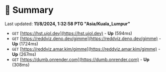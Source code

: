 # 📖 Summary
Last updated: **11/8/2024, 1:32:58 PTG "Asia/Kuala_Lumpur"**

- `GET` [https://hst.ujol.dev](https://hst.ujol.dev) - **Up** (594ms)
- `GET` [https://reddviz.deno.dev/gimme](https://reddviz.deno.dev/gimme) - **Up** (1724ms)
- `GET` [https://reddviz.amar.kim/gimme](https://reddviz.amar.kim/gimme) - **Up** (267ms)
- `GET` [https://dumb.onrender.com](https://dumb.onrender.com) - **Up** (308ms)
